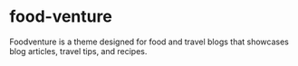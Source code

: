 # food-venture
Foodventure is a theme designed for food and travel blogs that showcases blog articles, travel tips, and recipes.
